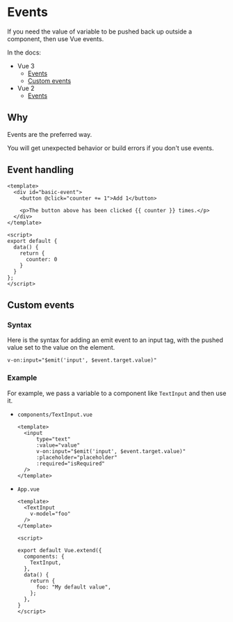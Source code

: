 # Events

If you need the value of variable to be pushed back up outside a component, then use Vue events.


In the docs:

- Vue 3
    - [Events](https://v3.vuejs.org/guide/events.html)
    - [Custom events](https://v3.vuejs.org/guide/component-custom-events.html)
- Vue 2
    - [Events](https://vuejs.org/v2/guide/events.html)


## Why

Events are the preferred way.

You will get unexpected behavior or build errors if you don't use events.


## Event handling

```vue
<template>
  <div id="basic-event">
    <button @click="counter += 1">Add 1</button>
    
    <p>The button above has been clicked {{ counter }} times.</p>
  </div>
</template>

<script>
export default {
  data() {
    return {
      counter: 0
    }
  }
};
</script>
```


## Custom events

### Syntax

Here is the syntax for adding an emit event to an input tag, with the pushed value set to the value on the element.

```
v-on:input="$emit('input', $event.target.value)"
```

### Example

For example, we pass a variable to a component like `TextInput` and then use it.

- `components/TextInput.vue`
    ```vue
    <template>
      <input
          type="text"
          :value="value"
          v-on:input="$emit('input', $event.target.value)"
          :placeholder="placeholder"
          :required="isRequired"
      />
    </template>
    ```
- `App.vue`
    ```vue
    <template>
      <TextInput
        v-model="foo"
      />
    </template>

    <script>

    export default Vue.extend({
      components: {
        TextInput,
      },
      data() {
        return {
          foo: "My default value",
        };
      },
    }
    </script>
    ```
